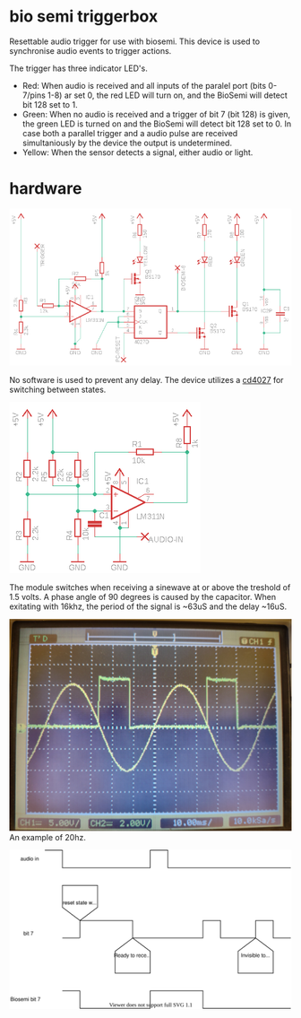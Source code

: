# bio semi triggerbox
Resettable audio trigger for use with biosemi. This device is used to synchronise audio events to trigger actions.

The trigger has three indicator LED's.
  - Red: When audio is received and all inputs of the paralel port (bits 0-7/pins 1-8) ar set 0, the red LED will turn on, and the BioSemi will detect bit 128 set to 1.
  - Green: When no audio is received and a trigger of bit 7 (bit 128) is given, the green LED is turned on and the BioSemi will detect bit 128 set to 0.
In case both a parallel trigger and a audio pulse are received simultaniously by the device the output is undetermined.
  - Yellow: When the sensor detects a signal, either audio or light.

# hardware

![schematic](triggerbox.png?raw=true)

No software is used to prevent any delay. The device utilizes a [cd4027](https://www.ti.com/lit/ds/symlink/cd4027b-mil.pdf) for switching between states. 

![schematic](audio-ext.png?raw=true)

The module switches when receiving a sinewave at or above the treshold of 1.5 volts. A phase angle of 90 degrees is caused by the capacitor. When exitating with 16khz, the period of the signal is ~63uS and the delay ~16uS. 

![scope view](scope-triggered.jpg)
An example of 20hz.

![schematic](https://github.com/bcbergmanuu/audio-bio-semi/blob/main/biosemi-audio.drawio.svg?raw=true)
